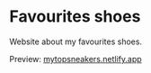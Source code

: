# Favourites shoes
Website about my favourites shoes.

Preview: [mytopsneakers.netlify.app](mytopsneakers.netlify.app)

